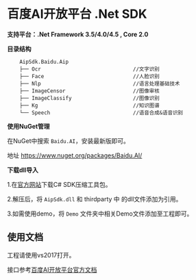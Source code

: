 # 百度AI开放平台 .Net SDK

**支持平台：.Net Framework 3.5/4.0/4.5 , Core 2.0**

**目录结构**

        AipSdk.Baidu.Aip
        ├── Ocr                              //文字识别
        ├── Face                             //人脸识别
        ├── Nlp                              //语言处理基础技术
        ├── ImageCensor                      //图像审核
        ├── ImageClassify                    //图像识别
        ├── Kg                               //知识图谱
        └── Speech                           //语音合成&语音识别


**使用NuGet管理**

在NuGet中搜索 `Baidu.AI`，安装最新版即可。

地址 https://www.nuget.org/packages/Baidu.AI/


**下载dll导入**

1.在[官方网站](http://ai.baidu.com/sdk)下载C# SDK压缩工具包。

2.解压后，将 `AipSdk.dll` 和 thirdparty 中 的dll文件添加为引用。

3.如需使用demo，将 `Demo` 文件夹中相关Demo文件添加至工程即可。


## 使用文档

工程请使用vs2017打开。

接口参考[百度AI开放平台官方文档](http://ai.baidu.com/docs)